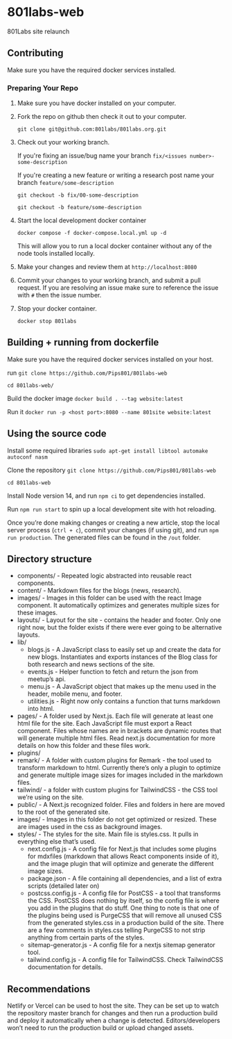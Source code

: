 # 801labs-web

801Labs site relaunch

## Contributing

Make sure you have the required docker services installed.

### Preparing Your Repo

1. Make sure you have docker installed on your computer.

2. Fork the repo on github then check it out to your computer.
   
   `git clone git@github.com:801labs/801labs.org.git`

3. Check out your working branch.
   
   If you're fixing an issue/bug name your branch `fix/<issues number>-some-description`
   
   If you're creating a new feature or writing a research post name your branch `feature/some-description`
   
   `git checkout -b fix/00-some-description`
   
   `git checkout -b feature/some-description`

4. Start the local development docker container
   
   `docker compose -f docker-compose.local.yml up -d`
   
   This will allow you to run a local docker container without any of the node tools installed locally.
   
5. Make your changes and review them at `http://localhost:8080`

6. Commit your changes to your working branch, and submit a pull request. If you are resolving an issue make sure to reference the issue with `#` then the issue number.

7. Stop your docker container.

   `docker stop 801labs`

## Building + running from dockerfile

Make sure you have the required docker services installed on your host.

run `git clone https://github.com/Pips801/801labs-web`

`cd 801labs-web/`

Build the docker image `docker build . --tag website:latest`

Run it `docker run -p <host port>:8080 --name 801site website:latest`

## Using the source code

Install some required libraries `sudo apt-get install libtool automake autoconf nasm`

Clone the repository `git clone https://github.com/Pips801/801labs-web`

`cd 801labs-web`

Install Node version 14, and run `npm ci` to get dependencies installed.

Run `npm run start` to spin up a local development site with hot reloading.

Once you’re done making changes or creating a new article, stop the local server process (`ctrl + c`), commit your changes (if using git), and run `npm run production`. The generated files can be found in the `/out` folder.

## Directory structure

* components/ - Repeated logic abstracted into reusable react components.
* content/ - Markdown files for the blogs (news, research).
* images/ - Images in this folder can be used with the react Image component. It automatically optimizes and generates multiple sizes for these images.
* layouts/ - Layout for the site - contains the header and footer. Only one right now, but the folder exists if there were ever going to be alternative layouts.
* lib/
  * blogs.js - A JavaScript class to easily set up and create the data for new blogs. Instantiates and exports instances of the Blog class for both research and news sections of the site.
  * events.js - Helper function to fetch and return the json from meetup’s api.
  * menu.js - A JavaScript object that makes up the menu used in the header, mobile menu, and footer.
  * utilities.js - Right now only contains a function that turns markdown into html.
* pages/ - A folder used by Next.js. Each file will generate at least one html file for the site. Each JavaScript file must export a React component. Files whose names are in brackets are dynamic routes that will generate multiple html files. Read next.js documentation for more details on how this folder and these files work.
* plugins/
* remark/ - A folder with custom plugins for Remark - the tool used to transform markdown to html. Currently there’s only a plugin to optimize and generate multiple image sizes for images included in the markdown files.
* tailwind/ - a folder with custom plugins for TailwindCSS - the CSS tool we’re using on the site.
* public/ - A Next.js recognized folder. Files and folders in here are moved to the root of the generated site.
* images/ - Images in this folder do not get optimized or resized. These are images used in the css as background images.
* styles/ - The styles for the site. Main file is styles.css. It pulls in everything else that’s used.
  * next.config.js - A config file for Next.js that includes some plugins for mdxfiles (markdown that allows React components inside of it), and the image plugin that will optimize and generate the different image sizes.
  * package.json - A file containing all dependencies, and a list of extra scripts (detailed later on)
  * postcss.config.js - A config file for PostCSS - a tool that transforms the CSS. PostCSS does nothing by itself, so the config file is where you add in the plugins that do stuff. One thing to note is that one of the plugins being used is PurgeCSS that will remove all unused CSS from the generated styles.css in a production build of the site. There are a few comments in styles.css telling PurgeCSS to not strip anything from certain parts of the styles.
  * sitemap-generator.js - A config file for a nextjs sitemap generator tool.
  * tailwind.config.js - A config file for TailwindCSS. Check TailwindCSS documentation for details.

## Recommendations

Netlify or Vercel can be used to host the site. They can be set up to watch the repository master branch for changes and then run a production build and deploy it automatically when a change is detected. Editors/developers won’t need to run the production build or upload changed assets.

